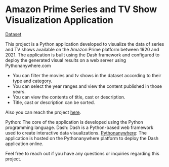 # Amazon Prime Series and TV Show Visualization Application

[Dataset](https://www.kaggle.com/datasets/shivamb/amazon-prime-movies-and-tv-shows)

This project is a Python application developed to visualize the data of series and TV shows available on the Amazon Prime platform between 1920 and 2021. 
The application is built using the Dash framework and configured to deploy the generated visual results on a web server using Pythonanywhere.com

- You can filter the movies and tv shows in the dataset according to their type and category.
- You can select the year ranges and view the content published in those years.
- You can view the contents of title, cast or description.
- Title, cast or description can be sorted.

Also you can reach the project [here](https://busekcoban.pythonanywhere.com/).

Python: The core of the application is developed using the Python programming language.
Dash: Dash is a Python-based web framework used to create interactive data visualizations.
[Pythonanywhere](https://www.pythonanywhere.com/): The application is hosted on the Pythonanywhere platform to deploy the Dash application online.

Feel free to reach out if you have any questions or inquiries regarding this project.
